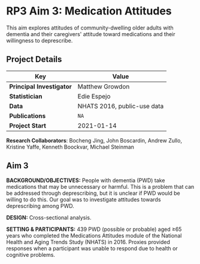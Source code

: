 # RP3 Aim 3: Medication Attitudes
This aim explores attitudes of community-dwelling older adults with dementia and their caregivers' attitude toward medications and their willingness to deprescribe.

## Project Details
| Key                        | Value                          |
|----------------------------|--------------------------------|
| **Principal Investigator** | Matthew Growdon                |
| **Statistician**           | Edie Espejo                    |
| **Data**                   | NHATS 2016, public-use data    |
| **Publications**           | `NA`                           |
| **Project Start**          | 2021-01-14                     |


**Research Collaborators**: Bocheng Jing, John Boscardin, Andrew Zullo, Kristine Yaffe, Kenneth Boockvar, Michael Steinman

## Aim 3

**BACKGROUND/OBJECTIVES:** People with dementia (PWD) take medications that may be unnecessary or harmful. This is a problem that can be addressed through deprescribing, but it is unclear if PWD would be willing to do this. Our goal was to investigate attitudes towards deprescribing among PWD.

**DESIGN:** Cross-sectional analysis.

**SETTING & PARTICIPANTS:** 439 PWD (possible or probable) aged ≥65 years who completed the Medications Attitudes module of the National Health and Aging Trends Study (NHATS) in 2016. Proxies provided responses when a participant was unable to respond due to health or cognitive problems.

